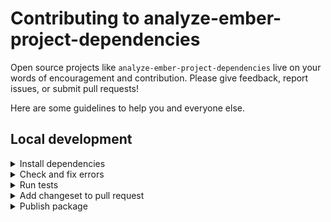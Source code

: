 # Contributing to analyze-ember-project-dependencies

Open source projects like `analyze-ember-project-dependencies` live on your words of encouragement and contribution. Please give feedback, report issues, or submit pull requests!

Here are some guidelines to help you and everyone else.


## Local development

<details>

<summary>Install dependencies</summary>

1. Fork and clone this repo.

    ```sh
    git clone git@github.com:<your-github-handle>/analyze-ember-project-dependencies.git
    ```

1. Change directory.

    ```sh
    cd analyze-ember-project-dependencies
    ```

1. Use [`pnpm`](https://pnpm.io/installation) to install dependencies.

    ```sh
    pnpm install
    ```

</details>


<details>

<summary>Check and fix errors</summary>

1. As you write code, please check that it meets formatting and linting rules.

    ```sh
    pnpm lint
    ```

1. You can run `lint:fix` to fix errors.

    ```sh
    pnpm lint:fix
    ```

</details>


<details>

<summary>Run tests</summary>

1. When you write code, please check that all tests continue to pass.

    ```sh
    pnpm test
    ```

</details>


<details>

<summary>Add changeset to pull request</code></summary>

1. To record how a pull request affects packages, you will want to add a changeset.

    The changeset provides a summary of the code change. It also describes how package versions should be updated (major, minor, or patch) as a result of the code change.

    ```sh
    pnpm changeset
    ```

</details>


<details>

<summary>Publish package</summary>

1. Generate a [personal access token](https://github.com/settings/tokens/) in GitHub. Enable `repo` and `read:user` scopes if your repo is private. This token will be used to retrieve pull request information.

1. Run the `release:prepare` script. This removes changesets, updates package versions, and updates `CHANGELOG`s.

    ```sh
    GITHUB_TOKEN=<YOUR_PERSONAL_ACCESS_TOKEN> pnpm release:prepare
    ```

    Note, `release:prepare` also updated the workspace root's version (e.g. from `0.1.1` to `0.1.2`). We will use it to name the tag that will be published.

1. Review the file changes. Commit them in a branch, then open a pull request to merge the changes to the `main` branch.

    ```sh
    git checkout -b tag-0.1.2
    git add .
    git commit -m "Tagged 0.1.2"
    git push origin tag-0.1.2
    ```

1. [Create a tag](https://github.com/ijlee2/analyze-ember-project-dependencies/releases/new) and provide release notes. The tag name should match the workspace root's version (e.g. `0.1.2`).

1. Publish the package.

    ```sh
    pnpm release:publish
    ```

</details>
